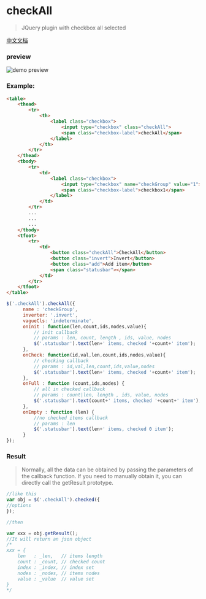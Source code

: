 # checkAll
> JQuery plugin with checkbox all selected

[中文文档](https://github.com/shulkme/checkAll/blob/master/CN.md "中文文档")
### preview

![demo preview](https://github.com/shulkme/checkAll/blob/master/preview.gif)

### Example:

``` html
<table>
    <thead>
        <tr>
            <th>
                <label class="checkbox">
                    <input type="checkbox" class="checkAll">
                    <span class="checkbox-label">checkAll</span>
                </label>
            </th>
        </tr>
    </thead>
    <tbody>
        <tr>
            <td>
                <label class="checkbox">
                    <input type="checkbox" name="checkGroup" value="1">
                    <span class="checkbox-label">checkbox1</span>
                </label>
            </td>
        </tr>
        ...
        ...
        ...
    </tbody>
    <tfoot>
        <tr>
            <td>
                <button class="checkAll">CheckAll</button>
                <button class="invert">Invert</button>
                <button class="add">Add item</button>
                <span class="statusbar"></span>
            </td>
        </tr>
    </tfoot>
</table>
```
``` javascript
$('.checkAll').checkAll({
      name : 'checkGroup',
      inverter: '.invert',
      vagueCls: 'indeterminate',
      onInit : function(len,count,ids,nodes,value){
          // init callback
          // params : len, count, length , ids, value, nodes
          $('.statusbar').text(len+' items, checked '+count+' item');
      },
      onCheck: function(id,val,len,count,ids,nodes,value){
          // checking callback
          // params : id,val,len,count,ids,value,nodes
          $('.statusbar').text(len+' items, checked '+count+' item');
      },
      onFull : function (count,ids,nodes) {
          // all in checked callback
          // params : count|len, length , ids, value, nodes
          $('.statusbar').text(count+' items, checked '+count+' item');
      },
      onEmpty : function (len) {
          //no checked items callback
          // params : len
          $('.statusbar').text(len+' items, checked 0 item');
      }
});
```
### Result
> Normally, all the data can be obtained by passing the parameters of the callback function. If you need to manually obtain it, you can directly call the getResult prototype.

``` javascript
//like this
var obj = $('.checkAll').checked({
//options
});

//then

var xxx = obj.getResult();
//It will return an json object
/* 
xxx = {
    len   : _len,   // items length
    count : _count, // checked count
    index : _index, // index set
    nodes : _nodes, // items nodes
    value : _value  // value set
}
*/
```
